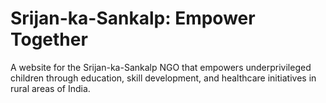 # Srijan-ka-Sankalp: Empower Together

A website for the Srijan-ka-Sankalp NGO that empowers underprivileged children through education, skill development, and healthcare initiatives in rural areas of India.